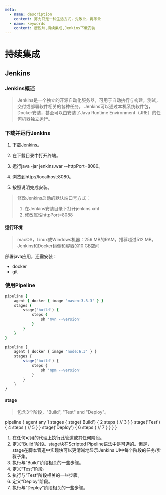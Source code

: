 ```yaml
---
meta:
  - name: description
    content: 努力只是一种生活方式，先敬业，再乐业
  - name: keywords
    content: 唐悦玮,持续集成,Jenkins下载安装
---
```


# 持续集成

## Jenkins

### Jenkins概述
>Jenkins是一个独立的开源自动化服务器，可用于自动执行与构建，测试，交付或部署软件相关的各种任务。
Jenkins可以通过本机系统软件包，Docker安装，甚至可以由安装了Java Runtime Environment（JRE）的任何机器独立运行。

### 下载并运行Jenkins
1. [下载Jenkins](https://jenkins.io/download/)。

2. 在下载目录中打开终端。

3. 运行java -jar jenkins.war --httpPort=8080。

4. 浏览到http://localhost:8080。

5. 按照说明完成安装。
> 修改Jenkins启动的默认端口号方式：
> 1. 在Jenkins安装目录下打开jenkins.xml
> 2. 修改属性httpPort=8088
#### 运行环境
> macOS，Linux或Windows机器：256 MB的RAM，推荐超过512 MB。Jenkins和Docker镜像和容器的10 GB空间

部署java应用，还需安装：
- docker
- git

### 使用Pipeline

```for java
pipeline {
    agent { docker { image 'maven:3.3.3' } }
    stages {
        stage('build') {
            steps {
                sh 'mvn --version'
            }
        }
    }
}
```

```node.js
pipeline {
    agent { docker { image 'node:6.3' } }
    stages {
        stage('build') {
            steps {
                sh 'npm --version'
            }
        }
    }
}
```
#### stage
> 包含3个阶段，"Build", "Test" and "Deploy"。

pipeline {
    agent any 1
    stages {
        stage('Build') { 2
            steps {
                // 3
            }
        }
        stage('Test') { 4
            steps {
                // 5
            }
        }
        stage('Deploy') { 6
            steps {
                // 7
            }
        }
    }
}
1. 在任何可用的代理上执行此管道或其任何阶段。
2. 定义“Build”阶段。stage块在Scripted Pipeline语法中是可选的。但是，stage在脚本管道中实现块可以更清晰地显示Jenkins UI中每个阶段的任务/步骤子集。
3. 执行与“Build”阶段相关的一些步骤。
4. 定义“Test”阶段。
5. 执行与“Test”阶段相关的一些步骤。
6. 定义“Deploy”阶段。
7. 执行与“Deploy”阶段相关的一些步骤。
